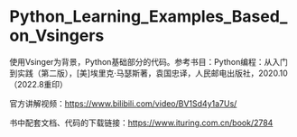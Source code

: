# Python_Learning_Examples_Based_on_Vsingers
使用Vsinger为背景，Python基础部分的代码。参考书目：Python编程：从入门到实践（第二版），[美]埃里克·马瑟斯著，袁国忠译，人民邮电出版社，2020.10（2022.8重印）

官方讲解视频：https://www.bilibili.com/video/BV1Sd4y1a7Us/

书中配套文档、代码的下载链接：https://www.ituring.com.cn/book/2784
